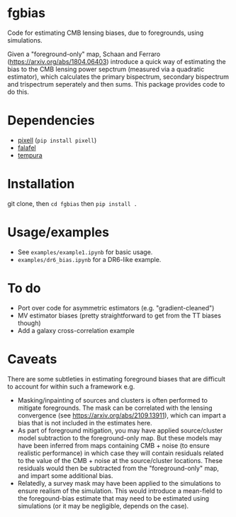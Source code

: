 # fgbias

Code for estimating CMB lensing biases, due to foregrounds, using simulations.

Given a "foreground-only" map, Schaan and Ferraro (https://arxiv.org/abs/1804.06403) introduce a 
quick way of estimating the bias to the CMB lensing power sepctrum (measured via a quadratic estimator),
which calculates the primary bispectrum, secondary bispectrum and trispectrum seperately and then sums. 
This package provides code to do this. 

# Dependencies

- [pixell](https://github.com/simonsobs/pixell/tree/master) (`pip install pixell`)
- [falafel](https://github.com/simonsobs/falafel/tree/master)
- [tempura](https://github.com/simonsobs/tempura/tree/main)

# Installation

git clone, then `cd fgbias` then `pip install .`

# Usage/examples

- See `examples/example1.ipynb` for basic usage.
- `examples/dr6_bias.ipynb` for a DR6-like example.

# To do
- Port over code for asymmetric estimators (e.g. "gradient-cleaned")
- MV estimator biases (pretty straightforward to get from the TT biases though)
- Add a galaxy cross-correlation example

# Caveats

There are some subtleties in estimating foreground biases that are difficult to account for within such a framework e.g.
- Masking/inpainting of sources and clusters is often performed to mitigate foregrounds. The mask can be correlated with the lensing
  convergence (see https://arxiv.org/abs/2109.13911), which can impart a bias that is not included in the estimates here. 
- As part of foreground mitigation, you may have applied source/cluster model subtraction to the foreground-only map. But these models
may have been inferred from maps containing CMB + noise (to ensure realistic performance) in which case they will contain residuals related
to the value of the CMB + noise at the source/cluster locations. These residuals would then be subtracted from the "foreground-only" map,
and impart some additional bias.
- Relatedly, a survey mask may have been applied to the simulations to ensure realism of the simulation. This would introduce a mean-field
  to the foregound-bias estimate that may need to be estimated using simulations (or it may be negligible, depends on the case). 

